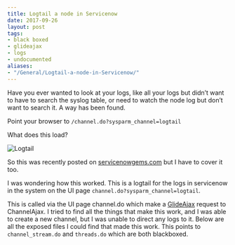 ```yaml
---
title: Logtail a node in Servicenow
date: 2017-09-26
layout: post
tags:
- black boxed
- glideajax
- logs
- undocumented
aliases:
- "/General/Logtail-a-node-in-Servicenow/"
---
```

Have you ever wanted to look at your logs, like all your logs but didn’t want 
to have to search the syslog table, or need to watch the node log but don’t 
want to search it.  A way has been found.  

<!--more-->

Point your browser to `/channel.do?sysparm_channel=logtail`

What does this load?

![Logtail](/uploads/logtail.png)

So this was recently posted on [servicenowgems.com](https://servicenowgems.com/2017/09/25/accessing-apache-tomcat-logs-in-real-time/) but I have to cover it too.

I was wondering how this worked.  This is a logtail for the logs in servicenow 
in the system on the UI page `channel.do?sysparm_channel=logtail`.

This is called via the UI page channel.do which make a [GlideAjax](/glideajax) 
request to ChannelAjax.  I tried to find all the things that make this work, 
and I was able to create a new channel, but I was unable to direct any logs to 
it.  Below are all the exposed files I could find that made this work.  This 
points to `channel_stream.do` and `threads.do` which are both blackboxed.